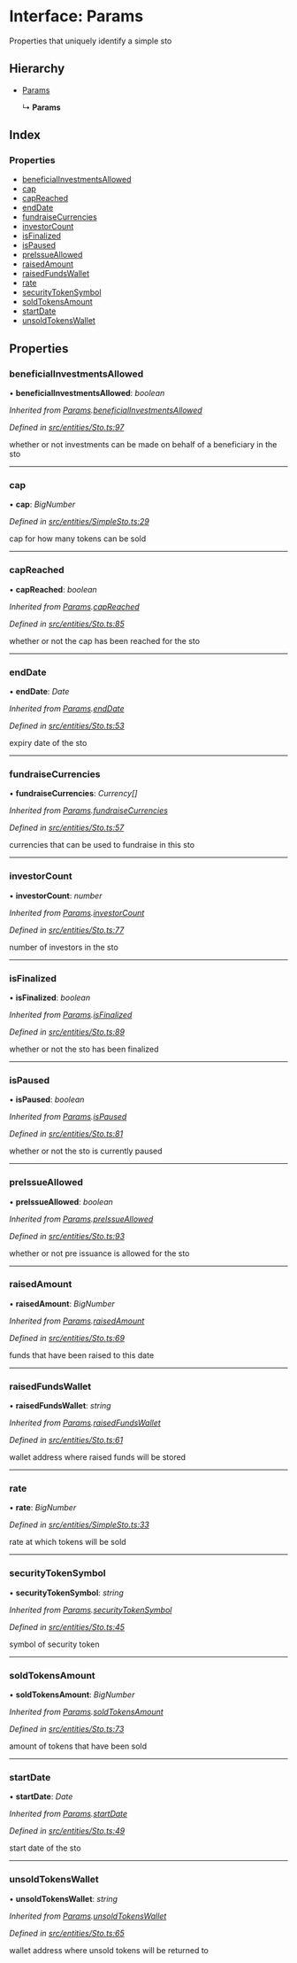 # Interface: Params

Properties that uniquely identify a simple sto

## Hierarchy

* [Params](entities.params-4.md)

  ↳ **Params**

## Index

### Properties

* [beneficialInvestmentsAllowed](entities.params-9.md#beneficialinvestmentsallowed)
* [cap](entities.params-9.md#cap)
* [capReached](entities.params-9.md#capreached)
* [endDate](entities.params-9.md#enddate)
* [fundraiseCurrencies](entities.params-9.md#fundraisecurrencies)
* [investorCount](entities.params-9.md#investorcount)
* [isFinalized](entities.params-9.md#isfinalized)
* [isPaused](entities.params-9.md#ispaused)
* [preIssueAllowed](entities.params-9.md#preissueallowed)
* [raisedAmount](entities.params-9.md#raisedamount)
* [raisedFundsWallet](entities.params-9.md#raisedfundswallet)
* [rate](entities.params-9.md#rate)
* [securityTokenSymbol](entities.params-9.md#securitytokensymbol)
* [soldTokensAmount](entities.params-9.md#soldtokensamount)
* [startDate](entities.params-9.md#startdate)
* [unsoldTokensWallet](entities.params-9.md#unsoldtokenswallet)

## Properties

###  beneficialInvestmentsAllowed

• **beneficialInvestmentsAllowed**: *boolean*

*Inherited from [Params](entities.params-4.md).[beneficialInvestmentsAllowed](entities.params-4.md#beneficialinvestmentsallowed)*

*Defined in [src/entities/Sto.ts:97](https://github.com/PolymathNetwork/polymath-sdk/blob/ce52226/src/entities/Sto.ts#L97)*

whether or not investments can be made on behalf of a beneficiary in the sto

___

###  cap

• **cap**: *BigNumber*

*Defined in [src/entities/SimpleSto.ts:29](https://github.com/PolymathNetwork/polymath-sdk/blob/ce52226/src/entities/SimpleSto.ts#L29)*

cap for how many tokens can be sold

___

###  capReached

• **capReached**: *boolean*

*Inherited from [Params](entities.params-4.md).[capReached](entities.params-4.md#capreached)*

*Defined in [src/entities/Sto.ts:85](https://github.com/PolymathNetwork/polymath-sdk/blob/ce52226/src/entities/Sto.ts#L85)*

whether or not the cap has been reached for the sto

___

###  endDate

• **endDate**: *Date*

*Inherited from [Params](entities.params-4.md).[endDate](entities.params-4.md#enddate)*

*Defined in [src/entities/Sto.ts:53](https://github.com/PolymathNetwork/polymath-sdk/blob/ce52226/src/entities/Sto.ts#L53)*

expiry date of the sto

___

###  fundraiseCurrencies

• **fundraiseCurrencies**: *Currency[]*

*Inherited from [Params](entities.params-4.md).[fundraiseCurrencies](entities.params-4.md#fundraisecurrencies)*

*Defined in [src/entities/Sto.ts:57](https://github.com/PolymathNetwork/polymath-sdk/blob/ce52226/src/entities/Sto.ts#L57)*

currencies that can be used to fundraise in this sto

___

###  investorCount

• **investorCount**: *number*

*Inherited from [Params](entities.params-4.md).[investorCount](entities.params-4.md#investorcount)*

*Defined in [src/entities/Sto.ts:77](https://github.com/PolymathNetwork/polymath-sdk/blob/ce52226/src/entities/Sto.ts#L77)*

number of investors in the sto

___

###  isFinalized

• **isFinalized**: *boolean*

*Inherited from [Params](entities.params-4.md).[isFinalized](entities.params-4.md#isfinalized)*

*Defined in [src/entities/Sto.ts:89](https://github.com/PolymathNetwork/polymath-sdk/blob/ce52226/src/entities/Sto.ts#L89)*

whether or not the sto has been finalized

___

###  isPaused

• **isPaused**: *boolean*

*Inherited from [Params](entities.params-4.md).[isPaused](entities.params-4.md#ispaused)*

*Defined in [src/entities/Sto.ts:81](https://github.com/PolymathNetwork/polymath-sdk/blob/ce52226/src/entities/Sto.ts#L81)*

whether or not the sto is currently paused

___

###  preIssueAllowed

• **preIssueAllowed**: *boolean*

*Inherited from [Params](entities.params-4.md).[preIssueAllowed](entities.params-4.md#preissueallowed)*

*Defined in [src/entities/Sto.ts:93](https://github.com/PolymathNetwork/polymath-sdk/blob/ce52226/src/entities/Sto.ts#L93)*

whether or not pre issuance is allowed for the sto

___

###  raisedAmount

• **raisedAmount**: *BigNumber*

*Inherited from [Params](entities.params-4.md).[raisedAmount](entities.params-4.md#raisedamount)*

*Defined in [src/entities/Sto.ts:69](https://github.com/PolymathNetwork/polymath-sdk/blob/ce52226/src/entities/Sto.ts#L69)*

funds that have been raised to this date

___

###  raisedFundsWallet

• **raisedFundsWallet**: *string*

*Inherited from [Params](entities.params-4.md).[raisedFundsWallet](entities.params-4.md#raisedfundswallet)*

*Defined in [src/entities/Sto.ts:61](https://github.com/PolymathNetwork/polymath-sdk/blob/ce52226/src/entities/Sto.ts#L61)*

wallet address where raised funds will be stored

___

###  rate

• **rate**: *BigNumber*

*Defined in [src/entities/SimpleSto.ts:33](https://github.com/PolymathNetwork/polymath-sdk/blob/ce52226/src/entities/SimpleSto.ts#L33)*

rate at which tokens will be sold

___

###  securityTokenSymbol

• **securityTokenSymbol**: *string*

*Inherited from [Params](entities.params-4.md).[securityTokenSymbol](entities.params-4.md#securitytokensymbol)*

*Defined in [src/entities/Sto.ts:45](https://github.com/PolymathNetwork/polymath-sdk/blob/ce52226/src/entities/Sto.ts#L45)*

symbol of security token

___

###  soldTokensAmount

• **soldTokensAmount**: *BigNumber*

*Inherited from [Params](entities.params-4.md).[soldTokensAmount](entities.params-4.md#soldtokensamount)*

*Defined in [src/entities/Sto.ts:73](https://github.com/PolymathNetwork/polymath-sdk/blob/ce52226/src/entities/Sto.ts#L73)*

amount of tokens that have been sold

___

###  startDate

• **startDate**: *Date*

*Inherited from [Params](entities.params-4.md).[startDate](entities.params-4.md#startdate)*

*Defined in [src/entities/Sto.ts:49](https://github.com/PolymathNetwork/polymath-sdk/blob/ce52226/src/entities/Sto.ts#L49)*

start date of the sto

___

###  unsoldTokensWallet

• **unsoldTokensWallet**: *string*

*Inherited from [Params](entities.params-4.md).[unsoldTokensWallet](entities.params-4.md#unsoldtokenswallet)*

*Defined in [src/entities/Sto.ts:65](https://github.com/PolymathNetwork/polymath-sdk/blob/ce52226/src/entities/Sto.ts#L65)*

wallet address where unsold tokens will be returned to
